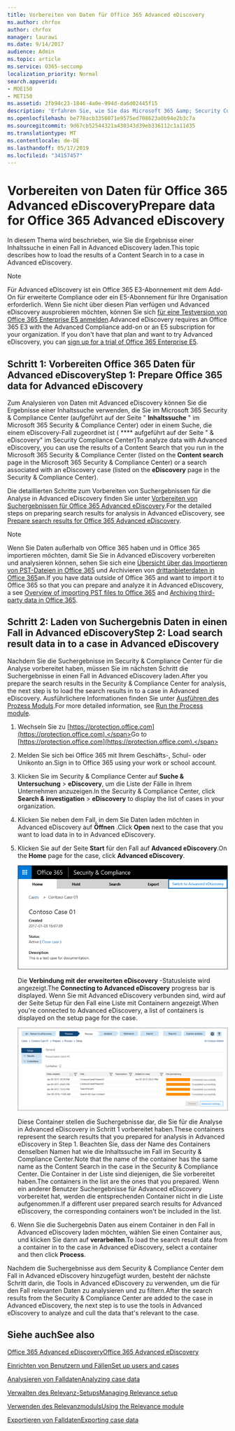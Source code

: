 ```yaml
---
title: Vorbereiten von Daten für Office 365 Advanced eDiscovery
ms.author: chrfox
author: chrfox
manager: laurawi
ms.date: 9/14/2017
audience: Admin
ms.topic: article
ms.service: O365-seccomp
localization_priority: Normal
search.appverid:
- MOE150
- MET150
ms.assetid: 2fb94c23-1846-4a0e-994d-da6d02445f15
description: 'Erfahren Sie, wie Sie das Microsoft 365 &amp; Security Compliance Center verwenden, um Office 365 Daten für die Analyse mit Office 365 Advanced eDiscovery vorzubereiten. '
ms.openlocfilehash: be778acb3356071e9575ed708623a0b94e2b3c7a
ms.sourcegitcommit: 9d67cb52544321a430343d39eb336112c1a11d35
ms.translationtype: MT
ms.contentlocale: de-DE
ms.lasthandoff: 05/17/2019
ms.locfileid: "34157457"
---
```

# <a name="prepare-data-for-office-365-advanced-ediscovery"></a><span data-ttu-id="5381d-103">Vorbereiten von Daten für Office 365 Advanced eDiscovery</span><span class="sxs-lookup"><span data-stu-id="5381d-103">Prepare data for Office 365 Advanced eDiscovery</span></span>

<span data-ttu-id="5381d-104">In diesem Thema wird beschrieben, wie Sie die Ergebnisse einer Inhaltssuche in einen Fall in Advanced eDiscovery laden.</span><span class="sxs-lookup"><span data-stu-id="5381d-104">This topic describes how to load the results of a Content Search in to a case in Advanced eDiscovery.</span></span> 
  
> [!NOTE]
> <span data-ttu-id="5381d-p101">Für Advanced eDiscovery ist ein Office 365 E3-Abonnement mit dem Add-On für erweiterte Compliance oder ein E5-Abonnement für Ihre Organisation erforderlich. Wenn Sie nicht über diesen Plan verfügen und Advanced eDiscovery ausprobieren möchten, können Sie sich [für eine Testversion von Office 365 Enterprise E5 anmelden](https://go.microsoft.com/fwlink/p/?LinkID=698279).</span><span class="sxs-lookup"><span data-stu-id="5381d-p101">Advanced eDiscovery requires an Office 365 E3 with the Advanced Compliance add-on or an E5 subscription for your organization. If you don't have that plan and want to try Advanced eDiscovery, you can [sign up for a trial of Office 365 Enterprise E5](https://go.microsoft.com/fwlink/p/?LinkID=698279).</span></span> 
  
## <a name="step-1-prepare-office-365-data-for-advanced-ediscovery"></a><span data-ttu-id="5381d-107">Schritt 1: Vorbereiten Office 365 Daten für Advanced eDiscovery</span><span class="sxs-lookup"><span data-stu-id="5381d-107">Step 1: Prepare Office 365 data for Advanced eDiscovery</span></span>

<span data-ttu-id="5381d-108">Zum Analysieren von Daten mit Advanced eDiscovery können Sie die Ergebnisse einer Inhaltssuche verwenden, die Sie im Microsoft 365 Security &amp; Compliance Center (aufgeführt auf der Seite " **Inhaltssuche** " im Microsoft 365 Security &amp; Compliance Center) oder in einem Suche, die einem eDiscovery-Fall zugeordnet ist ( \*\*\*\* aufgeführt auf der Seite " &amp; eDiscovery" im Security Compliance Center)</span><span class="sxs-lookup"><span data-stu-id="5381d-108">To analyze data with Advanced eDiscovery, you can use the results of a Content Search that you run in the Microsoft 365 Security &amp; Compliance Center (listed on the **Content search** page in the Microsoft 365 Security &amp; Compliance Center) or a search associated with an eDiscovery case (listed on the **eDiscovery** page in the Security &amp; Compliance Center).</span></span> 
  
<span data-ttu-id="5381d-109">Die detaillierten Schritte zum Vorbereiten von Suchergebnissen für die Analyse in Advanced eDiscovery finden Sie unter [Vorbereiten von Suchergebnissen für Office 365 Advanced eDiscovery](prepare-search-results-for-advanced-ediscovery.md).</span><span class="sxs-lookup"><span data-stu-id="5381d-109">For the detailed steps on preparing search results for analysis in Advanced eDiscovery, see [Prepare search results for Office 365 Advanced eDiscovery](prepare-search-results-for-advanced-ediscovery.md).</span></span>
  
> [!NOTE]
> <span data-ttu-id="5381d-110">Wenn Sie Daten außerhalb von Office 365 haben und in Office 365 importieren möchten, damit Sie Sie in Advanced eDiscovery vorbereiten und analysieren können, sehen Sie sich eine [Übersicht über das Importieren von PST-Dateien in Office 365](https://support.office.com/article/ba688e0a-0fcb-4bd7-8e57-2b669564ea84) und Archivieren von [drittanbieterdaten in Office 365](https://go.microsoft.com/fwlink/p/?linkid=716918)an.</span><span class="sxs-lookup"><span data-stu-id="5381d-110">If you have data outside of Office 365 and want to import it to Office 365 so that you can prepare and analyze it in Advanced eDiscovery, a see [Overview of importing PST files to Office 365](https://support.office.com/article/ba688e0a-0fcb-4bd7-8e57-2b669564ea84) and [Archiving third-party data in Office 365](https://go.microsoft.com/fwlink/p/?linkid=716918).</span></span> 
  
## <a name="step-2-load-search-result-data-in-to-a-case-in-advanced-ediscovery"></a><span data-ttu-id="5381d-111">Schritt 2: Laden von Suchergebnis Daten in einen Fall in Advanced eDiscovery</span><span class="sxs-lookup"><span data-stu-id="5381d-111">Step 2: Load search result data in to a case in Advanced eDiscovery</span></span>

<span data-ttu-id="5381d-112">Nachdem Sie die Suchergebnisse im Security &amp; Compliance Center für die Analyse vorbereitet haben, müssen Sie im nächsten Schritt die Suchergebnisse in einen Fall in Advanced eDiscovery laden.</span><span class="sxs-lookup"><span data-stu-id="5381d-112">After you prepare the search results in the Security &amp; Compliance Center for analysis, the next step is to load the search results in to a case in Advanced eDiscovery.</span></span> <span data-ttu-id="5381d-113">Ausführlichere Informationen finden Sie unter [Ausführen des Prozess Moduls](run-the-process-module-in-advanced-ediscovery.md).</span><span class="sxs-lookup"><span data-stu-id="5381d-113">For more detailed information, see [Run the Process module](run-the-process-module-in-advanced-ediscovery.md).</span></span>
  
1. <span data-ttu-id="5381d-114">Wechseln Sie zu [https://protection.office.com](https://protection.office.com).</span><span class="sxs-lookup"><span data-stu-id="5381d-114">Go to [https://protection.office.com](https://protection.office.com).</span></span>
    
2. <span data-ttu-id="5381d-115">Melden Sie sich bei Office 365 mit Ihrem Geschäfts-, Schul- oder Unikonto an.</span><span class="sxs-lookup"><span data-stu-id="5381d-115">Sign in to Office 365 using your work or school account.</span></span>
    
3. <span data-ttu-id="5381d-116">Klicken Sie im Security &amp; Compliance Center auf **Suche &amp; Untersuchung** \> **eDiscovery**, um die Liste der Fälle in Ihrem Unternehmen anzuzeigen.</span><span class="sxs-lookup"><span data-stu-id="5381d-116">In the Security &amp; Compliance Center, click **Search &amp; investigation** \> **eDiscovery** to display the list of cases in your organization.</span></span> 
    
4. <span data-ttu-id="5381d-117">Klicken Sie neben dem Fall, in dem Sie Daten laden möchten in Advanced eDiscovery auf **Öffnen** .</span><span class="sxs-lookup"><span data-stu-id="5381d-117">Click **Open** next to the case that you want to load data in to in Advanced eDiscovery.</span></span> 
    
5. <span data-ttu-id="5381d-118">Klicken Sie auf der Seite **Start** für den Fall auf **Advanced eDiscovery**.</span><span class="sxs-lookup"><span data-stu-id="5381d-118">On the **Home** page for the case, click **Advanced eDiscovery**.</span></span> 
    
    ![Klicken Sie auf zu Erweiterte eDiscovery wechseln, um die Anfrage in Advanced eDiscovery zu öffnen.](media/8e34ba23-62e3-4e68-a530-b6ece39b54be.png)
  
    <span data-ttu-id="5381d-120">Die **Verbindung mit der erweiterten eDiscovery** -Statusleiste wird angezeigt.</span><span class="sxs-lookup"><span data-stu-id="5381d-120">The **Connecting to Advanced eDiscovery** progress bar is displayed.</span></span> <span data-ttu-id="5381d-121">Wenn Sie mit Advanced eDiscovery verbunden sind, wird auf der Seite Setup für den Fall eine Liste mit Containern angezeigt.</span><span class="sxs-lookup"><span data-stu-id="5381d-121">When you're connected to Advanced eDiscovery, a list of containers is displayed on the setup page for the case.</span></span> 
    
    ![Der Fall wird in Advanced eDiscovery angezeigt.](media/8036e152-70dc-4bb7-9379-61c1ed8326b4.png)
  
     <span data-ttu-id="5381d-123">Diese Container stellen die Suchergebnisse dar, die Sie für die Analyse in Advanced eDiscovery in Schritt 1 vorbereitet haben.</span><span class="sxs-lookup"><span data-stu-id="5381d-123">These containers represent the search results that you prepared for analysis in Advanced eDiscovery in Step 1.</span></span> <span data-ttu-id="5381d-124">Beachten Sie, dass der Name des Containers denselben Namen hat wie die Inhaltssuche im Fall im Security &amp; Compliance Center.</span><span class="sxs-lookup"><span data-stu-id="5381d-124">Note that the name of the container has the same name as the Content Search in the case in the Security &amp; Compliance Center.</span></span> <span data-ttu-id="5381d-125">Die Container in der Liste sind diejenigen, die Sie vorbereitet haben.</span><span class="sxs-lookup"><span data-stu-id="5381d-125">The containers in the list are the ones that you prepared.</span></span> <span data-ttu-id="5381d-126">Wenn ein anderer Benutzer Suchergebnisse für Advanced eDiscovery vorbereitet hat, werden die entsprechenden Container nicht in die Liste aufgenommen.</span><span class="sxs-lookup"><span data-stu-id="5381d-126">If a different user prepared search results for Advanced eDiscovery, the corresponding containers won't be included in the list.</span></span> 
    
6. <span data-ttu-id="5381d-127">Wenn Sie die Suchergebnis Daten aus einem Container in den Fall in Advanced eDiscovery laden möchten, wählen Sie einen Container aus, und klicken Sie dann auf **verarbeiten**.</span><span class="sxs-lookup"><span data-stu-id="5381d-127">To load the search result data from a container in to the case in Advanced eDiscovery, select a container and then click **Process**.</span></span>
    
<span data-ttu-id="5381d-128">Nachdem die Suchergebnisse aus dem Security &amp; Compliance Center dem Fall in Advanced eDiscovery hinzugefügt wurden, besteht der nächste Schritt darin, die Tools in Advanced eDiscovery zu verwenden, um die für den Fall relevanten Daten zu analysieren und zu filtern.</span><span class="sxs-lookup"><span data-stu-id="5381d-128">After the search results from the Security &amp; Compliance Center are added to the case in Advanced eDiscovery, the next step is to use the tools in Advanced eDiscovery to analyze and cull the data that's relevant to the case.</span></span> 
  
## <a name="see-also"></a><span data-ttu-id="5381d-129">Siehe auch</span><span class="sxs-lookup"><span data-stu-id="5381d-129">See also</span></span>

[<span data-ttu-id="5381d-130">Office 365 Advanced eDiscovery</span><span class="sxs-lookup"><span data-stu-id="5381d-130">Office 365 Advanced eDiscovery</span></span>](office-365-advanced-ediscovery.md)
  
[<span data-ttu-id="5381d-131">Einrichten von Benutzern und Fällen</span><span class="sxs-lookup"><span data-stu-id="5381d-131">Set up users and cases</span></span>](set-up-users-and-cases-in-advanced-ediscovery.md)
  
[<span data-ttu-id="5381d-132">Analysieren von Falldaten</span><span class="sxs-lookup"><span data-stu-id="5381d-132">Analyzing case data</span></span>](analyze-case-data-with-advanced-ediscovery.md)
  
[<span data-ttu-id="5381d-133">Verwalten des Relevanz-Setups</span><span class="sxs-lookup"><span data-stu-id="5381d-133">Managing Relevance setup</span></span>](manage-relevance-setup-in-advanced-ediscovery.md)
  
[<span data-ttu-id="5381d-134">Verwenden des Relevanzmoduls</span><span class="sxs-lookup"><span data-stu-id="5381d-134">Using the Relevance module</span></span>](use-relevance-in-advanced-ediscovery.md)
  
[<span data-ttu-id="5381d-135">Exportieren von Falldaten</span><span class="sxs-lookup"><span data-stu-id="5381d-135">Exporting case data</span></span>](export-case-data-in-advanced-ediscovery.md)

